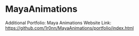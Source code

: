# MayaAnimations
Additional Portfolio: Maya Animations
Website Link: https://github.com/1r0nn/MayaAnimations/portfolio/index.html

